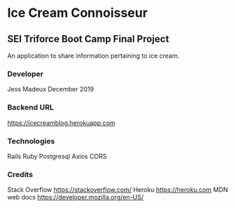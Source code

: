 # Ice Cream Connoisseur

## SEI Triforce Boot Camp Final Project

An application to share information pertaining to ice cream.

### Developer

Jess Madeux
December 2019

### Backend URL

https://icecreamblog.herokuapp.com

### Technologies

Rails
Ruby
Postgresql
Axios
CORS

### Credits

Stack Overflow https://stackoverflow.com/
Heroku https://heroku.com
MDN web docs https://developer.mozilla.org/en-US/
